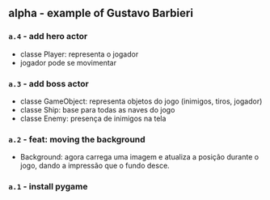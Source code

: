 ## alpha - example of Gustavo Barbieri

### `a.4` - add hero actor
* classe Player: representa o jogador
* jogador pode se movimentar

### `a.3` - add boss actor
* classe GameObject: representa objetos do jogo (inimigos, tiros, jogador)
* classe Ship: base para todas as naves do jogo
* classe Enemy: presença de inimigos na tela


### `a.2` - feat: moving the background
* Background: agora carrega uma imagem 
e atualiza a posição durante o jogo, 
dando a impressão que o fundo desce.


### `a.1` - install pygame
